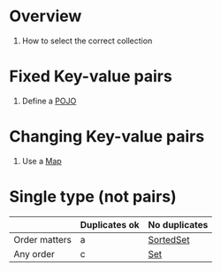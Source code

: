 # Overview
1. How to select the correct collection


# Fixed Key-value pairs
1. Define a [POJO](./pojos.lombok.java8-11.md)

# Changing Key-value pairs
1. Use a [Map](https://docs.oracle.com/en/java/javase/11/docs/api/java.base/java/util/Map.html)


# Single type (not pairs)
| |Duplicates ok|No duplicates|
|---|---|---|
|Order matters|a|[SortedSet](https://docs.oracle.com/en/java/javase/11/docs/api/java.base/java/util/SortedSet.html)|
|Any order|c|[Set](https://docs.oracle.com/en/java/javase/11/docs/api/java.base/java/util/Set.html)|

